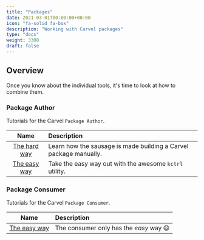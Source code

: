 ```yaml
---
title: "Packages"
date: 2021-03-01T00:00:00+00:00
icon: "fa-solid fa-box"
description: "Working with Carvel packages"
type: "docs"
weight: 3308
draft: false
---
```


## Overview

Once you know about the individual tools, it's time to look at how to combine them.

### Package Author

Tutorials for the Carvel `Package Author`.

|            Name             | Description                                                       |
| :-------------------------: | :---------------------------------------------------------------- |
| [The hard way](author/hard) | Learn how the sausage is made building a Carvel package manually. |
| [The easy way](author/easy) | Take the easy way out with the awesome `kctrl` utility.           |

### Package Consumer

Tutorials for the Carvel `Package Consumer`.

|             Name              | Description                             |
| :---------------------------: | :-------------------------------------- |
| [The easy way](consumer/easy) | The consumer only has the _easy_ way 😄 |
